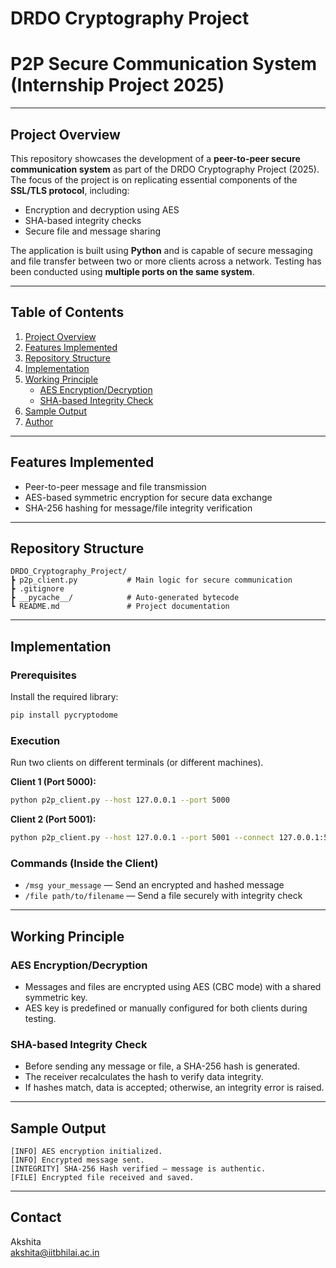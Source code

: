 # DRDO Cryptography Project  
# P2P Secure Communication System (Internship Project 2025)

---

## Project Overview

This repository showcases the development of a **peer-to-peer secure communication system** as part of the DRDO Cryptography Project (2025). The focus of the project is on replicating essential components of the **SSL/TLS protocol**, including:

- Encryption and decryption using AES  
- SHA-based integrity checks  
- Secure file and message sharing  

The application is built using **Python** and is capable of secure messaging and file transfer between two or more clients across a network. Testing has been conducted using **multiple ports on the same system**.

---

## Table of Contents

1. [Project Overview](#project-overview)  
2. [Features Implemented](#features-implemented)  
3. [Repository Structure](#repository-structure)  
4. [Implementation](#implementation)  
5. [Working Principle](#working-principle)  
   - [AES Encryption/Decryption](#aes-encryptiondecryption)  
   - [SHA-based Integrity Check](#sha-based-integrity-check)  
6. [Sample Output](#sample-output)  
7. [Author](#author)

---

## Features Implemented

- Peer-to-peer message and file transmission  
- AES-based symmetric encryption for secure data exchange  
- SHA-256 hashing for message/file integrity verification  

---

## Repository Structure

```
DRDO_Cryptography_Project/
┣ p2p_client.py           # Main logic for secure communication  
┣ .gitignore  
┣ __pycache__/            # Auto-generated bytecode  
┗ README.md               # Project documentation  
```

---

## Implementation

### Prerequisites

Install the required library:

```bash
pip install pycryptodome
```

### Execution

Run two clients on different terminals (or different machines).

**Client 1 (Port 5000):**
```bash
python p2p_client.py --host 127.0.0.1 --port 5000
```

**Client 2 (Port 5001):**
```bash
python p2p_client.py --host 127.0.0.1 --port 5001 --connect 127.0.0.1:5000
```

### Commands (Inside the Client)

- `/msg your_message` — Send an encrypted and hashed message  
- `/file path/to/filename` — Send a file securely with integrity check  

---

## Working Principle

### AES Encryption/Decryption

- Messages and files are encrypted using AES (CBC mode) with a shared symmetric key.  
- AES key is predefined or manually configured for both clients during testing.

### SHA-based Integrity Check

- Before sending any message or file, a SHA-256 hash is generated.  
- The receiver recalculates the hash to verify data integrity.  
- If hashes match, data is accepted; otherwise, an integrity error is raised.

---

## Sample Output

```
[INFO] AES encryption initialized.
[INFO] Encrypted message sent.
[INTEGRITY] SHA-256 Hash verified — message is authentic.
[FILE] Encrypted file received and saved.
```

---


## Contact  
Akshita  
akshita@iitbhilai.ac.in  
